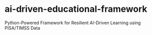 # ai-driven-educational-framework
Python-Powered Framework for Resilient AI-Driven Learning using PISA/TIMSS Data
